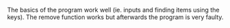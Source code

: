 The basics of the program work well (ie. inputs and finding items using the keys). The remove function works but afterwards the program is very faulty. 
